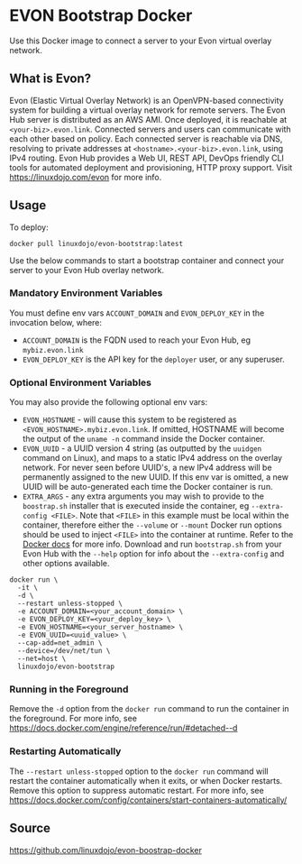 # EVON Bootstrap Docker

Use this Docker image to connect a server to your Evon virtual overlay network.

## What is Evon?

Evon (Elastic Virtual Overlay Network) is an OpenVPN-based connectivity system for building a virtual overlay network for remote servers. The Evon Hub server is distributed as an AWS AMI. Once deployed, it is reachable at `<your-biz>.evon.link`. Connected servers and users can communicate with each other based on policy. Each connected server is reachable via DNS, resolving to private addresses at `<hostname>.<your-biz>.evon.link`, using IPv4 routing. Evon Hub provides a Web UI, REST API, DevOps friendly CLI tools for automated deployment and provisioning, HTTP proxy support. Visit https://linuxdojo.com/evon for more info.

## Usage

To deploy:

```
docker pull linuxdojo/evon-bootstrap:latest
```

Use the below commands to start a bootstrap container and connect your server to your Evon Hub overlay network.

### Mandatory Environment Variables

You must define env vars `ACCOUNT_DOMAIN` and `EVON_DEPLOY_KEY` in the invocation below, where:

* `ACCOUNT_DOMAIN` is the FQDN used to reach your Evon Hub, eg `mybiz.evon.link`
* `EVON_DEPLOY_KEY` is the API key for the `deployer` user, or any superuser.

### Optional Environment Variables

You may also provide the following optional env vars:

* `EVON_HOSTNAME` - will cause this system to be registered as `<EVON_HOSTNAME>.mybiz.evon.link`. If omitted, HOSTNAME will become the output of the `uname -n` command inside the Docker container.
* `EVON_UUID` - a UUID version 4 string (as outputted by the `uuidgen` command on Linux), and maps to a static IPv4 address on the overlay network. For never seen before UUID's, a new IPv4 address will be permanently assigned to the new UUID. If this env var is omitted, a new UUID will be auto-generated each time the Docker container is run.
* `EXTRA_ARGS` - any extra arguments you may wish to provide to the `boostrap.sh` installer that is executed inside the container, eg `--extra-config <FILE>`. Note that `<FILE>` in this example must be local within the container, therefore either the `--volume` or `--mount` Docker run options should be used to inject `<FILE>` into the container at runtime. Refer to the [Docker docs](https://docs.docker.com/engine/reference/commandline/run/#add-bind-mounts-or-volumes-using-the---mount-flag) for more info. Download and run `bootstrap.sh` from your Evon Hub with the `--help` option for info about the `--extra-config` and other options available.

```
docker run \
  -it \
  -d \
  --restart unless-stopped \
  -e ACCOUNT_DOMAIN=<your_account_domain> \
  -e EVON_DEPLOY_KEY=<your_deploy_key> \
  -e EVON_HOSTNAME=<your_server_hostname> \
  -e EVON_UUID=<uuid_value> \
  --cap-add=net_admin \
  --device=/dev/net/tun \
  --net=host \
  linuxdojo/evon-bootstrap
```

### Running in the Foreground

Remove the `-d` option from the `docker run` command to run the container in the foreground. For more info, see https://docs.docker.com/engine/reference/run/#detached--d

### Restarting Automatically

The `--restart unless-stopped` option to the `docker run` command will restart the container automatically when it exits, or when Docker restarts. Remove this option to suppress automatic restart. For more info, see https://docs.docker.com/config/containers/start-containers-automatically/

## Source

https://github.com/linuxdojo/evon-boostrap-docker
